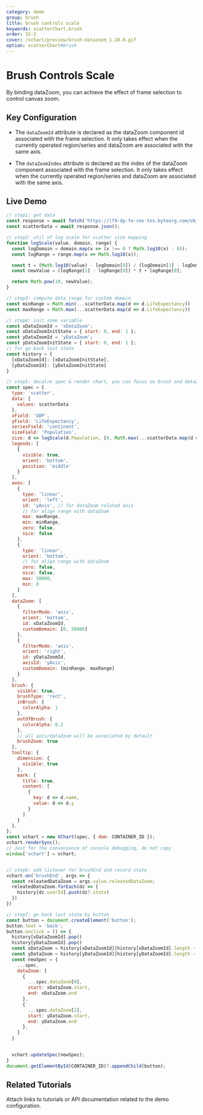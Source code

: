 ```yaml
---
category: demo
group: brush
title: brush controls scale
keywords: scatterChart,brush
order: 32-3
cover: /vchart/preview/brush-datazoom_1.10.0.gif
option: scatterChart#brush
---
```


# Brush Controls Scale

By binding dataZoom, you can achieve the effect of frame selection to control canvas zoom.

## Key Configuration

- The `dataZoomId` attribute is declared as the dataZoom component id associated with the frame selection. It only takes effect when the currently operated region/series and dataZoom are associated with the same axis.

- The `dataZoomIndex` attribute is declared as the index of the dataZoom component associated with the frame selection. It only takes effect when the currently operated region/series and dataZoom are associated with the same axis.


## Live Demo

```javascript livedemo
// step1: get data
const response = await fetch('https://lf9-dp-fe-cms-tos.byteorg.com/obj/bit-cloud/scatter-data-population.json');
const scatterData = await response.json();

// step2: util of log scale for scatter size mapping
function logScale(value, domain, range) {
  const logDomain = domain.map(x => (x !== 0 ? Math.log10(x) : 0));
  const logRange = range.map(x => Math.log10(x));

  const t = (Math.log10(value) - logDomain[0]) / (logDomain[1] - logDomain[0]);
  const newValue = (logRange[1] - logRange[0]) * t + logRange[0];

  return Math.pow(10, newValue);
}

// step3: compute data range for custom domain
const minRange = Math.min(...scatterData.map(d => d.LifeExpectancy))
const maxRange = Math.max(...scatterData.map(d => d.LifeExpectancy))

// step4: init some variable
const xDataZoomId = 'xDataZoom';
const xDataZoomInitState = { start: 0, end: 1 };
const yDataZoomId = 'yDataZoom';
const yDataZoomInitState = { start: 0, end: 1 };
// for go back last state
const history = {
  [xDataZoomId]: [xDataZoomInitState],
  [yDataZoomId]: [yDataZoomInitState]
}

// step5: decalre spec & render chart, you can focus on brush and dataZoom spec
const spec = {
  type: 'scatter',
  data: {
    values: scatterData
  },
  xField: 'GDP',
  yField: 'LifeExpectancy',
  seriesField: 'continent',
  sizeField: 'Population',
  size: d => logScale(d.Population, [0, Math.max(...scatterData.map(d => d.Population))], [1, 40]),
  legends: [
    {
      visible: true,
      orient: 'bottom',
      position: 'middle'
    }
  ],
  axes: [
    {
      type: 'linear',
      orient: 'left',
      id: 'yAxis', // for dataZoom related axis
      // for align range with dataZoom
      max: maxRange, 
      min: minRange,
      zero: false,
      nice: false
    },
    {
      type: 'linear',
      orient: 'bottom',
      // for align range with dataZoom
      zero: false,
      nice: false,
      max: 50000,
      min: 0
    }
  ],
  dataZoom: [
    {
      filterMode: 'axis',
      orient: 'bottom',
      id: xDataZoomId,
      customDomain: [0, 50000]
    },
    {
      filterMode: 'axis',
      orient: 'right',
      id: yDataZoomId,
      axisId: 'yAxis',
      customDomain: [minRange, maxRange]
    }
  ],
  brush: {
    visible: true,
    brushType: 'rect',
    inBrush: {
      colorAlpha: 1
    },
    outOfBrush: {
      colorAlpha: 0.2
    },
    // all axis/dataZoom will be associated by default
    brushZoom: true
  },
  tooltip: {
    dimension: {
      visible: true
    },
    mark: {
      title: true,
      content: [
        {
          key: d => d.name,
          value: d => d.y
        }
      ]
    }
  },
};
const vchart = new VChart(spec, { dom: CONTAINER_ID });
vchart.renderSync();
// Just for the convenience of console debugging, do not copy
window['vchart'] = vchart;


// step6: add listener for brushEnd and record state
vchart.on('brushEnd', args => {
  const releatedDataZoom = args.value.releatedDataZoom;
  releatedDataZoom.forEach(dz => {
    history[dz.userId].push(dz?.state)
  })
})

// step7: go back last state by button
const button = document.createElement('button');
button.text = 'back';
button.onclick = () => {
  history[xDataZoomId].pop()
  history[yDataZoomId].pop()
  const xDataZoom = history[xDataZoomId][history[xDataZoomId].length - 1];
  const yDataZoom = history[yDataZoomId][history[yDataZoomId].length - 1];
  const newSpec = {
    ...spec,
    dataZoom: [
      {
        ...spec.dataZoom[0],
        start: xDataZoom.start,
        end: xDataZoom.end
      },
      {
        ...spec.dataZoom[1],
        start: yDataZoom.start,
        end: yDataZoom.end
      },
    ]
  }
  

  vchart.updateSpec(newSpec);
}
document.getElementById(CONTAINER_ID)?.appendChild(button);


```

## Related Tutorials

Attach links to tutorials or API documentation related to the demo configuration.
